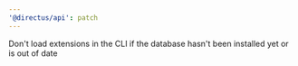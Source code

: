 ```yaml
---
'@directus/api': patch
---
```


Don't load extensions in the CLI if the database hasn't been installed yet or is out of date

